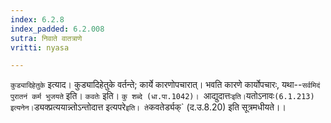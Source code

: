 ```yaml
---
index: 6.2.8
index_padded: 6.2.008
sutra: निवाते वातत्राणे
vritti: nyasa

---
```

`कुड्यादिहेतुके` इत्याद। कुड्यादिहेतुके वर्तन्ते; कार्ये कारणोपचारात्। भवति कारणे कार्योपचारः, यथा--`सर्वमिदं पुरातनं कर्म भुजयते` इति। `कवतेः` इति। `कु शब्दे (धा.पा.1042)। `आद्युदात्तः` इति। `यतोऽनावः` (6.1.213) इत्यनेन। `ड्यक्प्रत्ययान्न्तोऽन्तोदात्त इत्यपरे` इति। ते `कवतेर्ड्यक्` (द.उ.8.20) इति सूत्रमधीयते।।